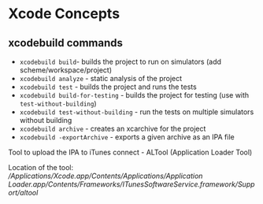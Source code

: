 # Xcode Concepts

## xcodebuild commands

* `xcodebuild build`- builds the project to run on simulators \(add scheme/workspace/project\)
* `xcodebuild analyze` - static analysis of the project 
* `xcodebuild test` - builds the project and runs the tests 
* `xcodebuild build-for-testing` - builds the project for testing \(use with `test-without-building`\)
* `xcodebuild test-without-building` - run the tests on multiple simulators without building
* `xcodebuild archive` - creates an xcarchive for the project
* `xcodebuild -exportArchive` - exports a given archive as an IPA file

Tool to upload the IPA to iTunes connect - ALTool \(Application Loader Tool\)

Location of the tool: _/Applications/Xcode.app/Contents/Applications/Application Loader.app/Contents/Frameworks/ITunesSoftwareService.framework/Support/altool_

